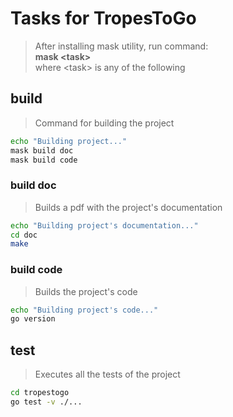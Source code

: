 # Tasks for TropesToGo
> After installing mask utility, run command:  
> **mask \<task\>**  
> where \<task\> is any of the following

## build
> Command for building the project
~~~sh
echo "Building project..."
mask build doc
mask build code
~~~

### build doc
> Builds a pdf with the project's documentation
~~~sh
echo "Building project's documentation..."
cd doc
make
~~~

### build code
> Builds the project's code
~~~sh
echo "Building project's code..."
go version
~~~

## test
> Executes all the tests of the project
~~~sh
cd tropestogo
go test -v ./...
~~~